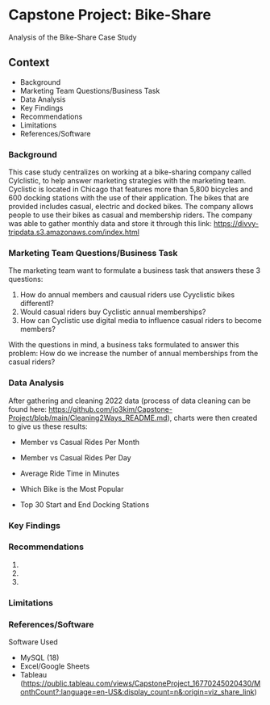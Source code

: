 # Capstone Project: Bike-Share
Analysis of the Bike-Share Case Study

## Context
* Background  
* Marketing Team Questions/Business Task
* Data Analysis
* Key Findings
* Recommendations
* Limitations
* References/Software

### Background
This case study centralizes on working at a bike-sharing company called Cylclistic, to help answer marketing strategies with the marketing team. Cyclistic is located in Chicago that features more than 5,800 bicycles and 600 docking stations with the use of their application. The bikes that are provided includes casual, electric and docked bikes. The company allows people to use their bikes as casual and membership riders. The company was able to gather monthly data and store it through this link:
https://divvy-tripdata.s3.amazonaws.com/index.html

### Marketing Team Questions/Business Task
The marketing team want to formulate a business task that answers these 3 questions:
1. How do annual members and causual riders use Cyyclistic bikes differentl?
2. Would casual riders buy Cyclistic annual memberships?
3. How can Cyclistic use digital media to influence casual riders to become members?

With the questions in mind, a business taks formulated to answer this problem: How do we increase the number of annual memberships from the casual riders?

### Data Analysis
After gathering and cleaning 2022 data (process of data cleaning can be found here: https://github.com/jo3kim/Capstone-Project/blob/main/Cleaning2Ways_README.md), charts were then created to give us these results:

* Member vs Casual Rides Per Month



* Member vs Casual Rides Per Day
* Average Ride Time in Minutes
* Which Bike is the Most Popular
* Top 30 Start and End Docking Stations

### Key Findings

### Recommendations
1. 
2.
3.

### Limitations
### References/Software

Software Used
* MySQL (18)
* Excel/Google Sheets
* Tableau (https://public.tableau.com/views/CapstoneProject_16770245020430/MonthCount?:language=en-US&:display_count=n&:origin=viz_share_link)
